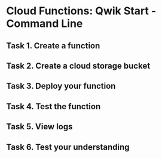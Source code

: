 # Cloud Functions: Qwik Start - Command Line

## Task 1. Create a function

## Task 2. Create a cloud storage bucket

## Task 3. Deploy your function

## Task 4. Test the function

## Task 5. View logs

## Task 6. Test your understanding


